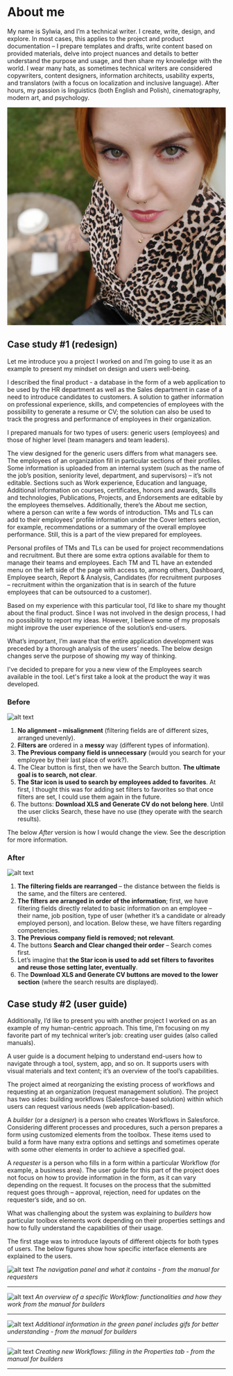 # About me

My name is Sylwia, and I’m a technical writer. I create, write, design, and explore. In most cases, this applies to the project and product documentation – I prepare templates and drafts, write content based on provided materials, delve into project nuances and details to better understand the purpose and usage, and then share my knowledge with the world. I wear many hats, as sometimes technical writers are considered copywriters, content designers, information architects, usability experts, and translators (with a focus on localization and inclusive language). After hours, my passion is linguistics (both English and Polish), cinematography, modern art, and psychology.

![alt text](./profilowe.jpg)


## Case study #1 (redesign)

Let me introduce you a project I worked on and I’m going to use it as an example to present my mindset on design and users well-being. 

I described the final product - a database in the form of a web application to be used by the HR department as well as the Sales department in case of a need to introduce candidates to customers. A solution to gather information on professional experience, skills, and competencies of employees with the possibility to generate a resume or CV; the solution can also be used to track the progress and performance of employees in their organization. 

I prepared manuals for two types of users: generic users (employees) and those of higher level (team managers and team leaders). 

The view designed for the generic users differs from what managers see. The employees of an organization fill in particular sections of their profiles. Some information is uploaded from an internal system (such as the name of the job’s position, seniority level, department, and supervisors) – it’s not editable. Sections such as Work experience, Education and language, Additional information on courses, certificates, honors and awards, Skills and technologies, Publications, Projects, and Endorsements are editable by the employees themselves. Additionally, there’s the About me section, where a person can write a few words of introduction. TMs and TLs can add to their employees’ profile information under the Cover letters section, for example, recommendations or a summary of the overall employee performance. Still, this is a part of the view prepared for employees. 

Personal profiles of TMs and TLs can be used for project recommendations and recruitment. But there are some extra options available for them to manage their teams and employees. Each TM and TL have an extended menu on the left side of the page with access to, among others, Dashboard, Employee search, Report & Analysis, Candidates (for recruitment purposes – recruitment within the organization that is in search of the future employees that can be outsourced to a customer). 

Based on my experience with this particular tool, I’d like to share my thought about the final product. Since I was not involved in the design process, I had no possibility to report my ideas. However, I believe some of my proposals might improve the user experience of the solution’s end-users. 

What’s important, I’m aware that the entire application development was preceded by a thorough analysis of the users’ needs. The below design changes serve the purpose of showing my way of thinking. 


I've decided to prepare for you a new view of the Employees search available in the tool. Let's first take a look at the product the way it was developed.

### Before

![alt text](https://i.ibb.co/m0Z7bVw/employees-search-before.jpg)


1.	**No alignment – misalignment** (filtering fields are of different sizes, arranged unevenly).
2.	**Filters are** ordered in a **messy** way (different types of information).
3.	**The Previous company field is unnecessary** (would you search for your employee by their last place of work?).
4.	The Clear button is first, then we have the Search button. **The ultimate goal is to search, not clear**.
5.	**The Star icon is used to search by employees added to favorites**. At first, I thought this was for adding set filters to favorites so that once filters are set, I could use them again in the future.
6.	The buttons: **Download XLS and Generate CV do not belong here**. Until the user clicks Search, these have no use (they operate with the search results).

The below *After* version is how I would change the view. See the description for more information.  

### After 

![alt text](https://i.ibb.co/bzrTFSD/employee-search-after-2.jpg)

1.	**The filtering fields are rearranged** – the distance between the fields is the same, and the filters are centered. 
2.	**The filters are arranged in order of the information**; first, we have filtering fields directly related to basic information on an employee – their name, job position, type of user (whether it’s a candidate or already employed person), and location. Below these, we have filters regarding competencies. 
3.	**The Previous company field is removed; not relevant**. 
4.	The buttons **Search and Clear changed their order** – Search comes first. 
5.	Let’s imagine that **the Star icon is used to add set filters to favorites and reuse those setting later, eventually**. 
6.	The **Download XLS and Generate CV buttons are moved to the lower section** (where the search results are displayed).


## Case study #2 (user guide)

Additionally, I’d like to present you with another project I worked on as an example of my human-centric approach. This time, I’m focusing on my favorite part of my technical writer’s job: creating user guides (also called manuals).

A user guide is a document helping to understand end-users how to navigate through a tool, system, app, and so on. It supports users with visual materials and text content; it’s an overview of the tool’s capabilities.

The project aimed at reorganizing the existing process of workflows and requesting at an organization (request management solution). The project has two sides: building workflows (Salesforce-based solution) within which users can request various needs (web application-based). 

A *builder* (or a *designer*) is a person who creates Workflows in Salesforce. Considering different processes and procedures, such a person prepares a form using customized elements from the toolbox. These items used to build a form have many extra options and settings and sometimes operate with some other elements in order to achieve a specified goal.

A *requester* is a person who fills in a form within a particular Workflow (for example, a business area). The user guide for this part of the project does not focus on how to provide information in the form, as it can vary depending on the request. It focuses on the process that the submitted request goes through – approval, rejection, need for updates on the requester’s side, and so on. 

What was challenging about the system was explaining to *builders* how particular toolbox elements work depending on their properties settings and how to fully understand the capabilities of their usage. 

The first stage was to introduce layouts of different objects for both types of users. The below figures show how specific interface elements are explained to the users. 

![alt text](https://i.ibb.co/QDjHKkz/navigation-panel-ug-for-requesters.jpg)
*The navigation panel and what it contains - from the manual for requesters*

***

![alt text](https://i.ibb.co/0Kf9kvf/layour-for-builders.jpg)
*An overview of a specific Workflow: functionalities and how they work from the manual for builders*

***

![alt text](https://i.ibb.co/TWsw24z/note-for-builders.jpg)
*Additional information in the green panel includes gifs for better understanding - from the manual for builders*

***

![alt text](https://i.ibb.co/PhDR77s/user-guide-for-builders-properties.jpg)
*Creating new Workflows: filling in the Properties tab - from the manual for builders*

***


